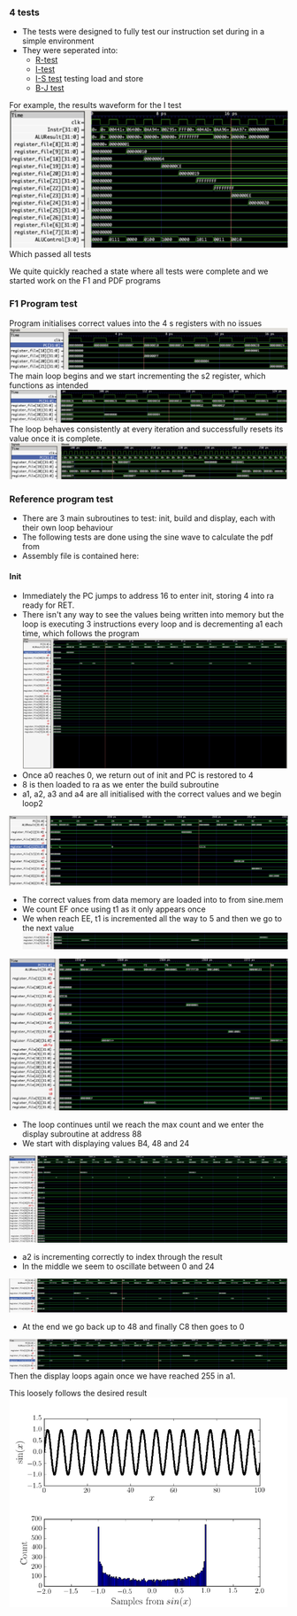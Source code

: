 ### 4 tests

- The tests were designed to fully test our instruction set during in a simple environment
- They were seperated into:
	- [R-test](/testing/Type%20R%20test/r_test.s)
	- [I-test](/testing/Type%20I%20test/i_test.s)
	- [I-S test](/testing/Type%20I-S%20test/is_test.s) testing load and store
	- [B-J test](/testing/Type%20B-J%20test/b_test.s)

For example, the results waveform for the I test
![I test](Testing_imgs/Single%20cycle/I%20test%20waveform.png)
Which passed all tests 

We quite quickly reached a state where all tests were complete and we started work on the F1 and PDF programs
  
### F1 Program test

Program initialises correct values into the 4 s registers with no issues
![F1 init](Testing_imgs/Single%20cycle/F1%20init.png)
The main loop begins and we start incrementing the s2 register, which functions as intended
![F1 loop.png](Testing_imgs/Single%20cycle/F1%20loop.png)
The loop behaves consistently at every iteration and successfully resets its value once it is complete.
![F1 complete.png](Testing_imgs/Single%20cycle/F1%20complete.png) 

### Reference program test

- There are 3 main subroutines to test: init, build and display, each with their own loop behaviour
- The following tests are done using the sine wave to calculate the pdf from
- Assembly file is contained here: 

#### Init
-  Immediately the PC jumps to address 16 to enter init, storing 4 into ra ready for RET.
- There isn't any way to see the values being written into memory but the loop is executing 3 instructions every loop and is decrementing a1 each time, which follows the program
![Reference Init SCS.png](Testing_imgs/Single%20cycle/Reference%20Init%20SCS.png)
- Once a0 reaches 0, we return out of init and PC is restored to 4
- 8 is then loaded to ra as we enter the build subroutine
- a1, a2, a3 and a4 are all initialised with the correct values and we begin loop2

![Init build subroutine.png](Testing_imgs/Single%20cycle/Init%20build%20subroutine.png)

- The correct values from data memory are loaded into to from sine.mem
- We count EF once using t1 as it only appears once
- We when reach EE, t1 is incremented all the way to 5 and then we go to the next value
![t1 increments.png](/testing/Test%20results/Testing_imgs/Pipelined/t1%20increments.png)

![Continued build init.png](Testing_imgs/Single%20cycle/Continued%20build%20init.png)
- The loop continues until we reach the max count and we enter the display subroutine at address 88
- We start with displaying values B4, 48 and 24

![Display initial.png](Testing_imgs/Single%20cycle/Display%20initial.png)
- a2 is incrementing correctly to index through the result
- In the middle we seem to oscillate between 0 and 24

![Mid way display oscillation.png](Testing_imgs/Single%20cycle/Mid%20way%20display%20oscillation.png)
- At the end we go back up to 48 and finally C8 then goes to 0

![Display ending.png](Testing_imgs/Single%20cycle/Display%20ending.png)
Then the display loops again once we have reached 255 in a1.


This loosely follows the desired result 
![Sine PDF example.png](Testing_imgs/Single%20cycle/Sine%20PDF%20example.png)
